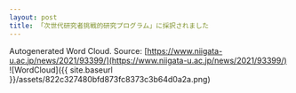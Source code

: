 ```yaml
---
layout: post
title: 「次世代研究者挑戦的研究プログラム」に採択されました
---
```

Autogenerated Word Cloud.
Source\: [https://www.niigata-u.ac.jp/news/2021/93399/](https://www.niigata-u.ac.jp/news/2021/93399/)
![WordCloud]({{ site.baseurl }}/assets/822c327480bfd873fc8373c3b64d0a2a.png)